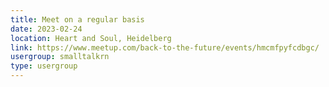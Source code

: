 ```yaml
---
title: Meet on a regular basis
date: 2023-02-24
location: Heart and Soul, Heidelberg
link: https://www.meetup.com/back-to-the-future/events/hmcmfpyfcdbgc/
usergroup: smalltalkrn
type: usergroup
---
```

